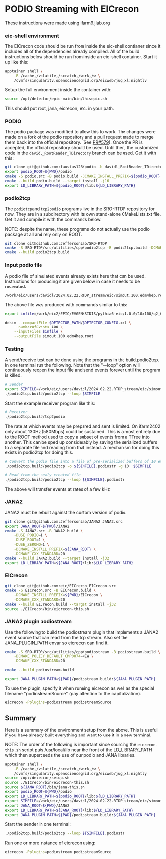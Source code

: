 
# PODIO Streaming with EICrecon

These instructions were made using ifarm9.jlab.org

### eic-shell environment
The EICrecon code should be run from inside the eic-shell contianer since it includes all of the dependencies already compiled. All of the build instructions below should be run from inside an eic-shell container. Start it up like this:

~~~bash
apptainer shell \
    -B /cache,/volatile,/scratch,/work,/w \
    /cvmfs/singularity.opensciencegrid.org/eicweb/jug_xl:nightly
~~~

Setup the full environment inside the container with:
~~~bash
source /opt/detector/epic-main/bin/thisepic.sh
~~~

This should put root, jana, eicrecon, etc. in your path.


### PODIO
The podio package was modified to allow this to work. The changes were made on a fork of the podio repository and a pull request made to merge them back into the official repository. (See [PR#579](https://github.com/AIDASoft/podio/pull/579)).
Once the PR is accepted, the official repository should be used. Until then, the customized code in the `davidl_RootReader_TDirectory` branch can be used. Get it with this:

~~~bash
git clone git@github.com:faustus123/podio -b davidl_RootReader_TDirectory podio.src
export podio_ROOT=${PWD}/podio
cmake -S podio.src -B podio.build -DCMAKE_INSTALL_PREFIX=${podio_ROOT} -DCMAKE_CXX_STANDARD=20
cmake --build podio.build --target install -j16
export LD_LIBRARY_PATH=${podio_ROOT}/lib:${LD_LIBRARY_PATH}
~~~


### podio2tcp

The `podiotcp`and `tcp2podio` programs live in the SRO-RTDP repository for now. They are in a subdirectory with its own stand-alone CMakeLists.txt file. Get it and compile it with the commands below. 

NOTE: despite the name, these programs do not actually use the podio package at all and rely only on ROOT.

~~~bash
git clone git@github.com:JeffersonLab/SRO-RTDP
cmake -S SRO-RTDP/src/utilities/cpp/podio2tcp -B podio2tcp.build -DCMAKE_CXX_STANDARD=20
cmake --build podio2tcp.build
~~~

### Input podio file

A podio file of simulated events already exists here that can be used. Instructions for producing it are given below in case it needs to be recreated. 

~~~
/work/eic/users/davidl/2024.02.22.RTDP_stream/eic/simout.100.edm4hep.root
~~~

The above file was produced with commands similar to this:

~~~bash
export infile=/work/eic2/EPIC/EVGEN/SIDIS/pythia6-eic/1.0.0/10x100/q2_0to1/pythia_ep_noradcor_10x100_q2_0.000000001_1.0_run48.ab.hepmc3.tree.root

ddsim --compactFile $DETECTOR_PATH/$DETECTOR_CONFIG.xml \
    --numberOfEvents 100 \
    --inputFiles $infile \
    --outputFile simout.100.edm4hep.root
~~~

### Testing

A send/receive test can be done using the programs in the build.podio2tcp. In one terminal run the following. Note that the "--loop" option will continuously reopen the input file and send events forever until the program is killed.

~~~bash
# Sender
export SIMFILE=/work/eic/users/davidl/2024.02.22.RTDP_stream/eic/simout.100.edm4hep.root
./podio2tcp.build/podio2tcp --loop $SIMFILE
~~~

Start the example receiver program like this:
~~~bash
# Receiver
./podio2tcp.build/tcp2podio
~~~

The rate at which events may be prepared and sent is limited. On ifarm2402 only about 130Hz (580Mbps) could be sustained. This is almost entirely due to the ROOT method used to copy a subset of events from a TTree into another. This can be sped up considerably by saving the serialized buffers to a separate file and reading from that instead. A mechanism for doing this exists in podio2tcp for doing this.

~~~bash
# Convert the podio file into a file of pre-serialized buffers of 10 events each
./podio2tcp.build/podio2tcp -o ${SIMFILE}.podiostr -g 10  $SIMFILE

# Read from the newly created file
./podio2tcp.build/podio2tcp --loop ${SIMFILE}.podiostr
~~~

The above will transfer events at rates of a few kHz

### JANA2
JANA2 must be rebuilt against the custom version of podio.

~~~bash
git clone git@github.com:JeffersonLab/JANA2 JANA2.src
export JANA_ROOT=${PWD}/JANA2
cmake -S JANA2.src -B JANA2.build \
    -DUSE_PODIO=1 \
    -DUSE_ROOT=1 \
    -DUSE_ZEROMQ=1 \
    -DCMAKE_INSTALL_PREFIX=${JANA_ROOT} \
    -DCMAKE_CXX_STANDARD=20
cmake --build JANA2.build --target install -j32
export LD_LIBRARY_PATH=${JANA_ROOT}/lib:${LD_LIBRARY_PATH}
~~~


### EICrecon

~~~bash
git clone git@github.com:eic/EICrecon EICrecon.src
cmake -S EICrecon.src -B EICrecon.build \
    -DCMAKE_INSTALL_PREFIX=${PWD}/EICrecon \
    -DCMAKE_CXX_STANDARD=20
cmake --build EICrecon.build --target install -j32
source ./EICrecon/bin/eicrecon-this.sh
~~~

### JANA2 plugin podiostream

Use the following to build the podiostream plugin that implements a JANA2 event source that can read from the tcp stream. Also set the JANA_PLUGIN_PATH envar so eicrecon can find it.

~~~bash
cmake -S SRO-RTDP/src/utilities/cpp/podiostream -B podiostream.build \
    -DCMAKE_POLICY_DEFAULT_CMP0074=NEW \
    -DCMAKE_CXX_STANDARD=20

cmake --build podiostream.build

export JANA_PLUGIN_PATH=${PWD}/podiostream.build:${JANA_PLUGIN_PATH}
~~~

To use the plugin, specify it when running eicrecon as well as the special filename "podiostreamSource" (pay attention to the capitalization).

~~~bash
eicrecon -Pplugins=podiostream podiostreamSource
~~~

## Summary

Here is a summary of the environment setup from the above. This is useful if you have already built everything and want to use it in a new terminal.

NOTE: The order of the following is important since sourcing the `eicrecon-this.sh` script puts /usr/local/lib near the front of the LD_LIBRARY_PATH which then superceeds the use of our podio and JANA libraries.

~~~bash
apptainer shell \
    -B /cache,/volatile,/scratch,/work,/w \
    /cvmfs/singularity.opensciencegrid.org/eicweb/jug_xl:nightly
source /opt/detector/setup.sh
source ./EICrecon/bin/eicrecon-this.sh
source ${JANA_ROOT}/bin/jana-this.sh
export podio_ROOT=${PWD}/podio
export LD_LIBRARY_PATH=${podio_ROOT}/lib:${LD_LIBRARY_PATH}
export SIMFILE=/work/eic/users/davidl/2024.02.22.RTDP_stream/eic/simout.100.edm4hep.root
export JANA_ROOT=${PWD}/JANA2
export LD_LIBRARY_PATH=${JANA_ROOT}/lib:${LD_LIBRARY_PATH}
export JANA_PLUGIN_PATH=${PWD}/podiostream.build:${JANA_PLUGIN_PATH}
~~~

Start the sender in one terminal:
~~~bash
./podio2tcp.build/podio2tcp --loop ${SIMFILE}.podiostr
~~~

Run one or more instance of eicrecon using:
~~~bash
eicrecon -Pplugins=podiostream podiostreamSource
~~~
